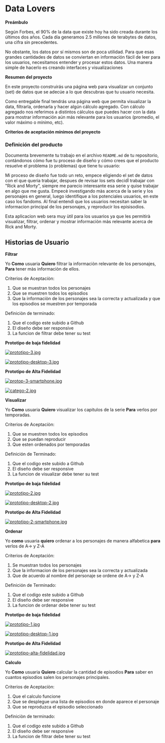 # Data Lovers

**Preámbulo**

Según Forbes, el 90% de la data que existe hoy ha sido creada durante los últimos dos años. Cada día generamos 2.5 millones de terabytes de datos, una cifra sin precedentes.

No obstante, los datos por sí mismos son de poca utilidad. Para que esas grandes cantidades de datos se conviertan en información fácil de leer para los usuarios, necesitamos entender y procesar estos datos. Una manera simple de hacerlo es creando interfaces y visualizaciones

**Resumen del proyecto**

En este proyecto construirás una página web para visualizar un conjunto (set) de datos que se adecúe a lo que descubras que tu usuario necesita.

Como entregable final tendrás una página web que permita visualizar la data, filtrarla, ordenarla y hacer algún cálculo agregado. Con cálculo agregado nos referimos a distintos cálculos que puedes hacer con la data para mostrar información aún más relevante para los usuarios (promedio, el valor máximo o mínimo, etc).

**Criterios de aceptación mínimos del proyecto**
### Definición del producto

Documenta brevemente tu trabajo en el archivo `README.md` de tu repositorio,
contándonos cómo fue tu proceso de diseño y cómo crees que el producto resuelve
el problema (o problemas) que tiene tu usuario:

Mi proceso de diseño fue todo un reto, empece eligiendo el set de datos con el que queria trabajar, despues de revisar los sets decidÌ trabajar con "Rick and Morty", siempre me parecio interesante esa serie y quise trabajar en algo que me gusta.
Empecè investigando màs acerca de la serie y los personajes en general, luego identifique a los potenciales usuarios, en este caso los fandoms. Al final entendì que los usuarios necesitan saber la informacion principal de los personajes, y reproducir los episisodios.

Esta aplicacion web sera muy ùtil para los usuarios ya que les permitirà visualizar, filtrar, ordenar y mostrar informaciòn màs relevante acerca de Rick and Morty.

## Historias de Usuario

**Filtrar**

Yo **Como** usuaria **Quiero** filtrar la informaciòn relevante de los personajes, **Para** tener màs informaciòn de ellos.

Criterios de Aceptaciòn:
1. Que se muestran todos los personajes
2. Que se muestren todos los episodios
3. Que la informaciòn de los personajes sea la correcta y actualizada y que los episodios se muestren por temporada

Definiciòn de terminado:
1. Que el codigo este subido a Github
2. El diseño debe ser responsive
3. La funcion de filtrar debe tener su test

**Prototipo de baja fidelidad**

[![prototipo-3.jpg](https://i.postimg.cc/y84w20c2/prototipo-3.jpg)](https://postimg.cc/YhRnWGXx)

[![prototipo-desktop-3.jpg](https://i.postimg.cc/d1xf6CJH/prototipo-desktop-3.jpg)](https://postimg.cc/tZFDCYZW)

**Prototipo de Alta Fidelidad**

[![protop-3-smartphone.jpg](https://i.postimg.cc/7hhtzJWr/protop-3-smartphone.jpg)](https://postimg.cc1VxKhXSv)

[![catego-2.jpg](https://i.postimg.cc/xT3yQ3jx/catego-2.jpg)](https://postimg.cc/YhjmfgWY)


**Visualizar**

Yo **Como** usuaria **Quiero** visualizar los capitulos de la serie **Para** verlos por temporadas.

Criterios de Aceptaciòn:
1. Que se muestren todos los episodios
2. Que se puedan reproducir
3. Que esten ordenados por temporadas

Definición de Terminado:
1. Que el codigo este subido a Github
2. El diseño debe ser responsive
3. La funcion de visualizar debe tener su test

**Prototipo de baja fidelidad**

[![prototipo-2.jpg](https://i.postimg.cc/0jzT1ft1/prototipo-2.jpg)](https://postimg.cc/XB0HwwSs)

[![prototipo-desktop-2.jpg](https://i.postimg.cc/y65qXMd1/prototipo-desktop-2.jpg)](https://postimg.ccXXwDnDdm)

**Prototipo de Alta Fidelidad**

[![protptipo-2-smartphone.jpg](https://i.postimg.cc/Hk1r0wS4/protptipo-2-smartphone.jpg)](https://postimg.cc/WhSpTkch)


**Ordenar**

Yo **como** usuaria **quiero** ordenar a los personajes de manera alfabetica **para** verlos de  A-> y Z-A

Criterios de Aceptación:
1. Se muestran todos los personajes
2. Que la informacion de los personajes sea la correcta y actualizada
3. Que de acuerdo al nombre del personaje se ordene de A-> y Z-A

Definición de Terminado:
1. Que el codigo este subido a Github
2. El diseño debe ser responsive
3. La funcion de ordenar debe tener su test

**Prototipo de baja fidelidad**

[![prototipo-1.jpg](https://i.postimg.cc/28bDszJL/prototipo-1.jpg)](https://postimg.cc/qzTSndpp)


[![prototipo-desktop-1.jpg](https://i.postimg.cc/W4jcq040/prototipo-desktop-1.jpg)](https://postimg.cc/G4M5Z8Gp)


**Prototipo de Alta Fidelidad**

[![prototipo-alta-fidelidad.jpg](https://i.postimg.cc/Bns1z1D5/prototipo-alta-fidelidad.jpg)](https://postimgcc/4mLd7yWn)


**Calculo**

Yo **Como** usuaria **Quiero** calcular la cantidad de episodios **Para** saber en cuantos episodios salen los personajes principales.

Criterios de Aceptaciòn:
1. Que el calculo funcione
2. Que se desplegue una lista de episodios en donde aparece el personaje
3. Que se reproduzca el episodio seleccionado


Definiciòn de terminado:
1. Que el codigo este subido a Github
2. El diseño debe ser responsive
3. La funcion de filtrar debe tener su test


